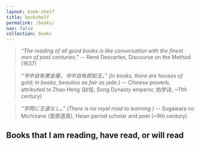 ```yaml
---
layout: book-shelf
title: bookshelf
permalink: /books/
nav: false
collection: books
---
```


> *“The reading of all good books is like conversation with the finest men of past centuries.”*
-- René Descartes, Discourse on the Method (1637)
>

> *“书中自有黄金屋，书中自有颜如玉。” (In books, there are houses of gold; in books, beauties as fair as jade.)*
-- Chinese proverb, attributed to Zhao Heng (赵恒, Song Dynasty emperor, 劝学诗, ~11th century)
>

> *“学問に王道なし。” (There is no royal road to learning.)*
-- Sugawara no Michizane (菅原道真), Heian period scholar and poet (~9th century)

## Books that I am reading, have read, or will read
